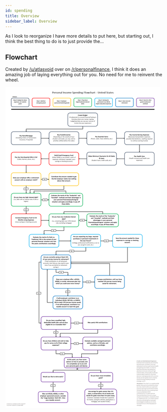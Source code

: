 ```yaml
---
id: spending 
title: Overview
sidebar_label: Overview
---
```


As I look to reorganize I have more details to put here, but starting out, I think the best thing to do is to just provide the...

## Flowchart

Created by [/u/atlasvoid](https://www.reddit.com/user/atlasvoid/) over on [/r/personalfinance](https://www.reddit.com/r/personalfinance/), I think it does an amazing job of laying everything out for you.  No need for me to reinvent the wheel.

![Spending flowchart](assets/personal-income-spending-flowchart.png)
